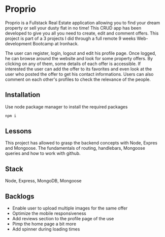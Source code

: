 # Proprio

Proprio is a Fullstack Real Estate application allowing you to find your dream property or sell your dusty flat in no time! This CRUD app has been developed to give you all you need to create, edit and comment offers. This project is part of a 3 projects I did through a full remote 9 weeks Web-development Bootcamp at Ironhack.

The user can register, login, logout and edit his profile page. Once logged, he can browse around the website and look for some property offers. By clicking on any of them, some details of each offer is accessible. If interested the user can add the offer to its favorites and even look at the user who posted the offer to get his contact informations. Users can also comment on each other's profiles to check the relevance of the people.

## Installation

Use node package manager to install the required packages

```bash
npm i 
```

## Lessons

This project has allowed to grasp the backend concepts with Node, Expres and Mongoose. The fundamentals of routing, handlebars, Mongoose queries and how to work with github.

## Stack

Node, Express, MongoDB, Mongoose

## Backlogs

- Enable user to upload multiple images for the same offer
- Optimize the mobile responsiveness
- Add reviews section to the profile page of the use
- Pimp the home page a bit more
- Add spinner during loading times
